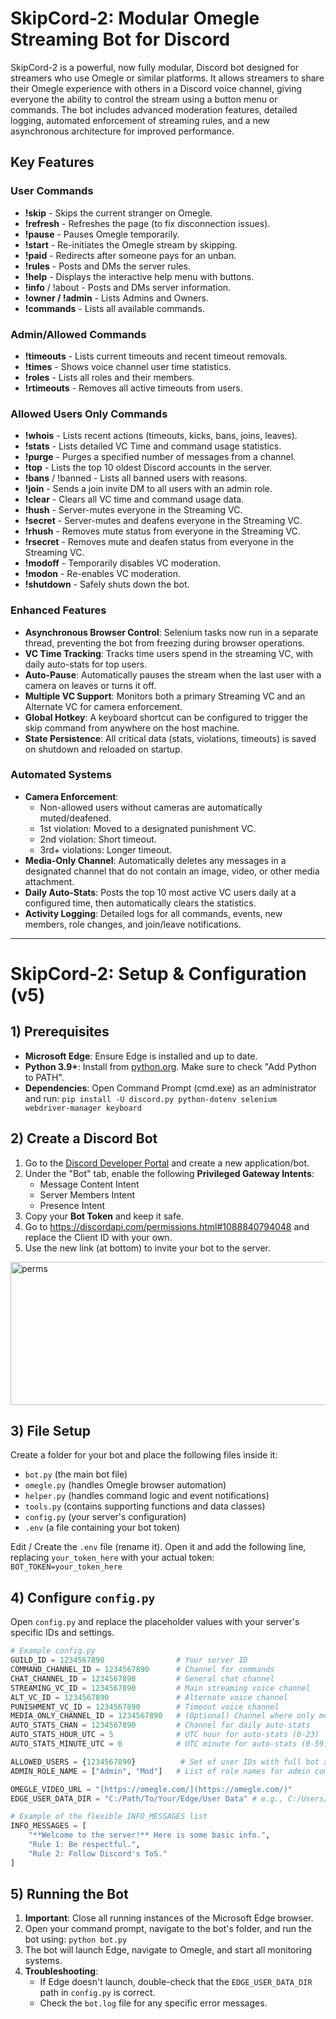 # SkipCord-2: Modular Omegle Streaming Bot for Discord

SkipCord-2 is a powerful, now fully modular, Discord bot designed for streamers who use Omegle or similar platforms. It allows streamers to share their Omegle experience with others in a Discord voice channel, giving everyone the ability to control the stream using a button menu or commands. The bot includes advanced moderation features, detailed logging, automated enforcement of streaming rules, and a new asynchronous architecture for improved performance.

## Key Features

### User Commands

* **!skip** - Skips the current stranger on Omegle.
* **!refresh** - Refreshes the page (to fix disconnection issues).
* **!pause** - Pauses Omegle temporarily.
* **!start** - Re-initiates the Omegle stream by skipping.
* **!paid** - Redirects after someone pays for an unban.
* **!rules** - Posts and DMs the server rules.
* **!help** - Displays the interactive help menu with buttons.
* **!info** / !about - Posts and DMs server information.
* **!owner / !admin** - Lists Admins and Owners.
* **!commands** - Lists all available commands.

### Admin/Allowed Commands

* **!timeouts** - Lists current timeouts and recent timeout removals.
* **!times** - Shows voice channel user time statistics.
* **!roles** - Lists all roles and their members.
* **!rtimeouts** - Removes all active timeouts from users.

### Allowed Users Only Commands

* **!whois** - Lists recent actions (timeouts, kicks, bans, joins, leaves).
* **!stats** - Lists detailed VC Time and command usage statistics.
* **!purge** - Purges a specified number of messages from a channel.
* **!top** - Lists the top 10 oldest Discord accounts in the server.
* **!bans** / !banned - Lists all banned users with reasons.
* **!join** - Sends a join invite DM to all users with an admin role.
* **!clear** - Clears all VC time and command usage data.
* **!hush** - Server-mutes everyone in the Streaming VC.
* **!secret** - Server-mutes and deafens everyone in the Streaming VC.
* **!rhush** - Removes mute status from everyone in the Streaming VC.
* **!rsecret** - Removes mute and deafen status from everyone in the Streaming VC.
* **!modoff** - Temporarily disables VC moderation.
* **!modon** - Re-enables VC moderation.
* **!shutdown** - Safely shuts down the bot.

### Enhanced Features

* **Asynchronous Browser Control**: Selenium tasks now run in a separate thread, preventing the bot from freezing during browser operations.
* **VC Time Tracking**: Tracks time users spend in the streaming VC, with daily auto-stats for top users.
* **Auto-Pause**: Automatically pauses the stream when the last user with a camera on leaves or turns it off.
* **Multiple VC Support**: Monitors both a primary Streaming VC and an Alternate VC for camera enforcement.
* **Global Hotkey**: A keyboard shortcut can be configured to trigger the skip command from anywhere on the host machine.
* **State Persistence**: All critical data (stats, violations, timeouts) is saved on shutdown and reloaded on startup.

### Automated Systems

* **Camera Enforcement**:
    * Non-allowed users without cameras are automatically muted/deafened.
    * 1st violation: Moved to a designated punishment VC.
    * 2nd violation: Short timeout.
    * 3rd+ violations: Longer timeout.
* **Media-Only Channel**: Automatically deletes any messages in a designated channel that do not contain an image, video, or other media attachment.
* **Daily Auto-Stats**: Posts the top 10 most active VC users daily at a configured time, then automatically clears the statistics.
* **Activity Logging**: Detailed logs for all commands, events, new members, role changes, and join/leave notifications.

---

# SkipCord-2: Setup & Configuration (v5)

## 1) Prerequisites

* **Microsoft Edge**: Ensure Edge is installed and up to date.
* **Python 3.9+**: Install from [python.org](https://www.python.org/downloads/). Make sure to check "Add Python to PATH".
* **Dependencies**: Open Command Prompt (cmd.exe) as an administrator and run:
    `pip install -U discord.py python-dotenv selenium webdriver-manager keyboard`

## 2) Create a Discord Bot

1.  Go to the [Discord Developer Portal](https://discord.com/developers/applications) and create a new application/bot.
2.  Under the "Bot" tab, enable the following **Privileged Gateway Intents**:
    * Message Content Intent
    * Server Members Intent
    * Presence Intent
3.  Copy your **Bot Token** and keep it safe.
4.  Go to https://discordapi.com/permissions.html#1088840794048 and replace the Client ID with your own.
5.  Use the new link (at bottom) to invite your bot to the server.

<img width="563" height="229" alt="perms" src="https://github.com/user-attachments/assets/45c9d335-3e3b-4866-82ef-a3d143eab00d" />

## 3) File Setup

Create a folder for your bot and place the following files inside it:

* `bot.py` (the main bot file)
* `omegle.py` (handles Omegle browser automation)
* `helper.py` (handles command logic and event notifications)
* `tools.py` (contains supporting functions and data classes)
* `config.py` (your server's configuration)
* `.env` (a file containing your bot token)

Edit / Create the `.env` file (rename it). Open it and add the following line, replacing `your_token_here` with your actual token:
`BOT_TOKEN=your_token_here`

## 4) Configure `config.py`

Open `config.py` and replace the placeholder values with your server's specific IDs and settings.

```python
# Example config.py
GUILD_ID = 1234567890                # Your server ID
COMMAND_CHANNEL_ID = 1234567890      # Channel for commands
CHAT_CHANNEL_ID = 1234567890         # General chat channel
STREAMING_VC_ID = 1234567890         # Main streaming voice channel
ALT_VC_ID = 1234567890               # Alternate voice channel
PUNISHMENT_VC_ID = 1234567890        # Timeout voice channel
MEDIA_ONLY_CHANNEL_ID = 1234567890   # (Optional) Channel where only media is allowed
AUTO_STATS_CHAN = 1234567890         # Channel for daily auto-stats
AUTO_STATS_HOUR_UTC = 5              # UTC hour for auto-stats (0-23)
AUTO_STATS_MINUTE_UTC = 0            # UTC minute for auto-stats (0-59)

ALLOWED_USERS = {1234567890}          # Set of user IDs with full bot access
ADMIN_ROLE_NAME = ["Admin", "Mod"]   # List of role names for admin command access

OMEGLE_VIDEO_URL = "[https://omegle.com/](https://omegle.com/)"
EDGE_USER_DATA_DIR = "C:/Path/To/Your/Edge/User Data" # e.g., C:/Users/YourUser/AppData/Local/Microsoft/Edge/User Data

# Example of the flexible INFO_MESSAGES list
INFO_MESSAGES = [
    "**Welcome to the server!** Here is some basic info.",
    "Rule 1: Be respectful.",
    "Rule 2: Follow Discord's ToS."
]
```

## 5) Running the Bot

1.  **Important**: Close all running instances of the Microsoft Edge browser.
2.  Open your command prompt, navigate to the bot's folder, and run the bot using:
    `python bot.py`
3.  The bot will launch Edge, navigate to Omegle, and start all monitoring systems.
4.  **Troubleshooting**:
    * If Edge doesn't launch, double-check that the `EDGE_USER_DATA_DIR` path in `config.py` is correct.
    * Check the `bot.log` file for any specific error messages.
